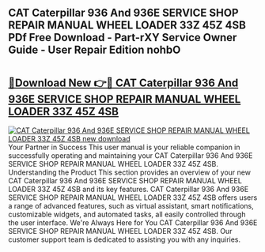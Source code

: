 ## CAT Caterpillar 936 And 936E SERVICE SHOP REPAIR MANUAL WHEEL LOADER 33Z 45Z 4SB PDf Free Download - Part-rXY Service Owner Guide - User Repair Edition nohbO

# <h2><a href="http://bc82960.oget.top/?id=CAT+Caterpillar+936+And+936E+SERVICE+SHOP+REPAIR+MANUAL+WHEEL+LOADER+33Z+45Z+4SB">🔗Download New 👉🔴 CAT Caterpillar 936 And 936E SERVICE SHOP REPAIR MANUAL WHEEL LOADER 33Z 45Z 4SB</a></h2>

[![CAT Caterpillar 936 And 936E SERVICE SHOP REPAIR MANUAL WHEEL LOADER 33Z 45Z 4SB new download](https://i.imgur.com/5g1atiW.png)](http://bc82960.oget.top/?id=CAT+Caterpillar+936+And+936E+SERVICE+SHOP+REPAIR+MANUAL+WHEEL+LOADER+33Z+45Z+4SB)
Your Partner in Success This user manual is your reliable companion in successfully operating and maintaining your CAT Caterpillar 936 And 936E SERVICE SHOP REPAIR MANUAL WHEEL LOADER 33Z 45Z 4SB. Understanding the Product This section provides an overview of your new CAT Caterpillar 936 And 936E SERVICE SHOP REPAIR MANUAL WHEEL LOADER 33Z 45Z 4SB and its key features. CAT Caterpillar 936 And 936E SERVICE SHOP REPAIR MANUAL WHEEL LOADER 33Z 45Z 4SB offers users a range of advanced features, such as virtual assistant, smart notifications, customizable widgets, and automated tasks, all easily controlled through the user interface. We're Always Here for You CAT Caterpillar 936 And 936E SERVICE SHOP REPAIR MANUAL WHEEL LOADER 33Z 45Z 4SB. Our customer support team is dedicated to assisting you with any inquiries.
